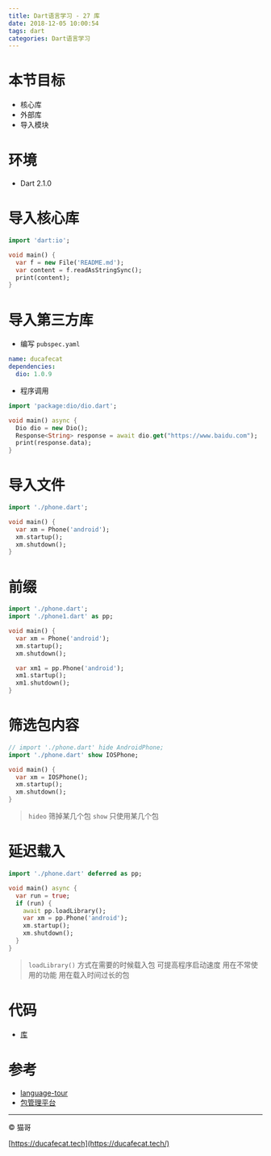 ```yaml
---
title: Dart语言学习 - 27 库
date: 2018-12-05 10:00:54
tags: dart
categories: Dart语言学习
---
```


# 本节目标

- 核心库
- 外部库
- 导入模块

# 环境

- Dart 2.1.0

# 导入核心库

```dart
import 'dart:io';

void main() {
  var f = new File('README.md');
  var content = f.readAsStringSync();
  print(content);
}
```

# 导入第三方库

- 编写 `pubspec.yaml`

```yml
name: ducafecat
dependencies:
  dio: 1.0.9
```

- 程序调用

```dart
import 'package:dio/dio.dart';

void main() async {
  Dio dio = new Dio();
  Response<String> response = await dio.get("https://www.baidu.com");
  print(response.data);
}
```

# 导入文件

```dart
import './phone.dart';

void main() {
  var xm = Phone('android');
  xm.startup();
  xm.shutdown();
}
```

# 前缀

```dart
import './phone.dart';
import './phone1.dart' as pp;

void main() {
  var xm = Phone('android');
  xm.startup();
  xm.shutdown();

  var xm1 = pp.Phone('android');
  xm1.startup();
  xm1.shutdown();
}
```

# 筛选包内容

```dart
// import './phone.dart' hide AndroidPhone;
import './phone.dart' show IOSPhone;

void main() {
  var xm = IOSPhone();
  xm.startup();
  xm.shutdown();
}
```

> `hideo` 筛掉某几个包
> `show` 只使用某几个包

# 延迟载入

```dart
import './phone.dart' deferred as pp;

void main() async {
  var run = true;
  if (run) {
    await pp.loadLibrary();
    var xm = pp.Phone('android');
    xm.startup();
    xm.shutdown();
  }
}
```

> `loadLibrary()` 方式在需要的时候载入包
> 可提高程序启动速度
> 用在不常使用的功能
> 用在载入时间过长的包

# 代码

- [库](https://github.com/ducafecat/dart-learn/tree/master/27-%E5%BA%93)

# 参考

- [language-tour](https://www.dartlang.org/guides/language/language-tour)
- [包管理平台](https://pub.dartlang.org/)

----

© 猫哥

[https://ducafecat.tech](https://ducafecat.tech/)
